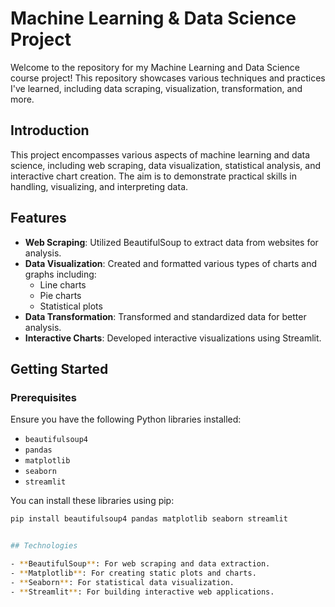 # Machine Learning & Data Science Project

Welcome to the repository for my Machine Learning and Data Science course project! This repository showcases various techniques and practices I've learned, including data scraping, visualization, transformation, and more.

## Introduction

This project encompasses various aspects of machine learning and data science, including web scraping, data visualization, statistical analysis, and interactive chart creation. The aim is to demonstrate practical skills in handling, visualizing, and interpreting data.

## Features

- **Web Scraping**: Utilized BeautifulSoup to extract data from websites for analysis.
- **Data Visualization**: Created and formatted various types of charts and graphs including:
  - Line charts
  - Pie charts
  - Statistical plots
- **Data Transformation**: Transformed and standardized data for better analysis.
- **Interactive Charts**: Developed interactive visualizations using Streamlit.

## Getting Started

### Prerequisites

Ensure you have the following Python libraries installed:

- `beautifulsoup4`
- `pandas`
- `matplotlib`
- `seaborn`
- `streamlit`

You can install these libraries using pip:

```bash
pip install beautifulsoup4 pandas matplotlib seaborn streamlit


## Technologies

- **BeautifulSoup**: For web scraping and data extraction.
- **Matplotlib**: For creating static plots and charts.
- **Seaborn**: For statistical data visualization.
- **Streamlit**: For building interactive web applications.
